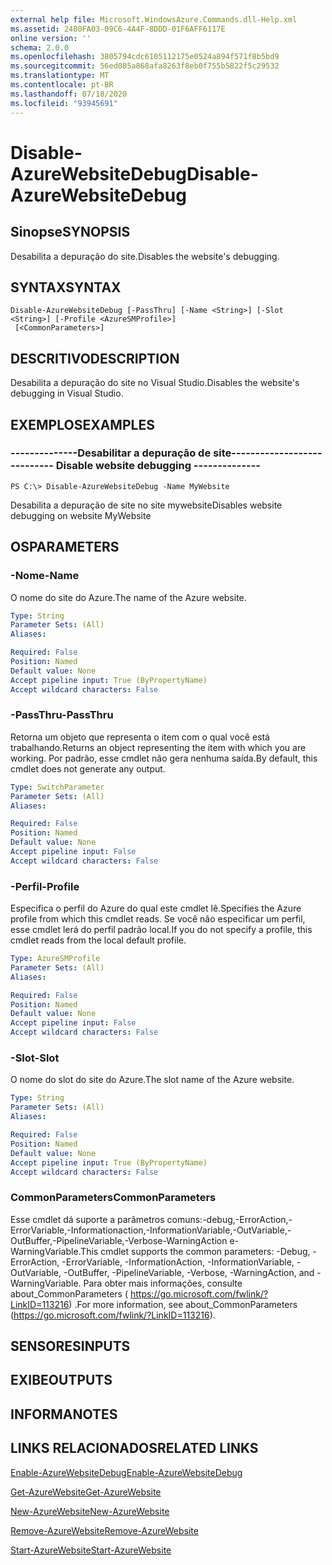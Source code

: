 ```yaml
---
external help file: Microsoft.WindowsAzure.Commands.dll-Help.xml
ms.assetid: 2480FA03-09C6-4A4F-8DDD-01F6AFF6117E
online version: ''
schema: 2.0.0
ms.openlocfilehash: 3805794cdc6105112175e0524a894f571f8b5bd9
ms.sourcegitcommit: 56ed085a868afa8263f8eb0f755b5822f5c29532
ms.translationtype: MT
ms.contentlocale: pt-BR
ms.lasthandoff: 07/18/2020
ms.locfileid: "93945691"
---
```

# <span data-ttu-id="c61db-101">Disable-AzureWebsiteDebug</span><span class="sxs-lookup"><span data-stu-id="c61db-101">Disable-AzureWebsiteDebug</span></span>

## <span data-ttu-id="c61db-102">Sinopse</span><span class="sxs-lookup"><span data-stu-id="c61db-102">SYNOPSIS</span></span>
<span data-ttu-id="c61db-103">Desabilita a depuração do site.</span><span class="sxs-lookup"><span data-stu-id="c61db-103">Disables the website's debugging.</span></span>

## <span data-ttu-id="c61db-104">SYNTAX</span><span class="sxs-lookup"><span data-stu-id="c61db-104">SYNTAX</span></span>

```
Disable-AzureWebsiteDebug [-PassThru] [-Name <String>] [-Slot <String>] [-Profile <AzureSMProfile>]
 [<CommonParameters>]
```

## <span data-ttu-id="c61db-105">DESCRITIVO</span><span class="sxs-lookup"><span data-stu-id="c61db-105">DESCRIPTION</span></span>
<span data-ttu-id="c61db-106">Desabilita a depuração do site no Visual Studio.</span><span class="sxs-lookup"><span data-stu-id="c61db-106">Disables the website's debugging in Visual Studio.</span></span>

## <span data-ttu-id="c61db-107">EXEMPLOS</span><span class="sxs-lookup"><span data-stu-id="c61db-107">EXAMPLES</span></span>

### <span data-ttu-id="c61db-108">--------------Desabilitar a depuração de site--------------</span><span class="sxs-lookup"><span data-stu-id="c61db-108">--------------  Disable website debugging --------------</span></span>
```
PS C:\> Disable-AzureWebsiteDebug -Name MyWebsite
```

<span data-ttu-id="c61db-109">Desabilita a depuração de site no site mywebsite</span><span class="sxs-lookup"><span data-stu-id="c61db-109">Disables website debugging on website MyWebsite</span></span>

## <span data-ttu-id="c61db-110">OS</span><span class="sxs-lookup"><span data-stu-id="c61db-110">PARAMETERS</span></span>

### <span data-ttu-id="c61db-111">-Nome</span><span class="sxs-lookup"><span data-stu-id="c61db-111">-Name</span></span>
<span data-ttu-id="c61db-112">O nome do site do Azure.</span><span class="sxs-lookup"><span data-stu-id="c61db-112">The name of the Azure website.</span></span>

```yaml
Type: String
Parameter Sets: (All)
Aliases: 

Required: False
Position: Named
Default value: None
Accept pipeline input: True (ByPropertyName)
Accept wildcard characters: False
```

### <span data-ttu-id="c61db-113">-PassThru</span><span class="sxs-lookup"><span data-stu-id="c61db-113">-PassThru</span></span>
<span data-ttu-id="c61db-114">Retorna um objeto que representa o item com o qual você está trabalhando.</span><span class="sxs-lookup"><span data-stu-id="c61db-114">Returns an object representing the item with which you are working.</span></span>
<span data-ttu-id="c61db-115">Por padrão, esse cmdlet não gera nenhuma saída.</span><span class="sxs-lookup"><span data-stu-id="c61db-115">By default, this cmdlet does not generate any output.</span></span>

```yaml
Type: SwitchParameter
Parameter Sets: (All)
Aliases: 

Required: False
Position: Named
Default value: None
Accept pipeline input: False
Accept wildcard characters: False
```

### <span data-ttu-id="c61db-116">-Perfil</span><span class="sxs-lookup"><span data-stu-id="c61db-116">-Profile</span></span>
<span data-ttu-id="c61db-117">Especifica o perfil do Azure do qual este cmdlet lê.</span><span class="sxs-lookup"><span data-stu-id="c61db-117">Specifies the Azure profile from which this cmdlet reads.</span></span>
<span data-ttu-id="c61db-118">Se você não especificar um perfil, esse cmdlet lerá do perfil padrão local.</span><span class="sxs-lookup"><span data-stu-id="c61db-118">If you do not specify a profile, this cmdlet reads from the local default profile.</span></span>

```yaml
Type: AzureSMProfile
Parameter Sets: (All)
Aliases: 

Required: False
Position: Named
Default value: None
Accept pipeline input: False
Accept wildcard characters: False
```

### <span data-ttu-id="c61db-119">-Slot</span><span class="sxs-lookup"><span data-stu-id="c61db-119">-Slot</span></span>
<span data-ttu-id="c61db-120">O nome do slot do site do Azure.</span><span class="sxs-lookup"><span data-stu-id="c61db-120">The slot name of the Azure website.</span></span>

```yaml
Type: String
Parameter Sets: (All)
Aliases: 

Required: False
Position: Named
Default value: None
Accept pipeline input: True (ByPropertyName)
Accept wildcard characters: False
```

### <span data-ttu-id="c61db-121">CommonParameters</span><span class="sxs-lookup"><span data-stu-id="c61db-121">CommonParameters</span></span>
<span data-ttu-id="c61db-122">Esse cmdlet dá suporte a parâmetros comuns:-debug,-ErrorAction,-ErrorVariable,-Informationaction,-InformationVariable,-OutVariable,-OutBuffer,-PipelineVariable,-Verbose-WarningAction e-WarningVariable.</span><span class="sxs-lookup"><span data-stu-id="c61db-122">This cmdlet supports the common parameters: -Debug, -ErrorAction, -ErrorVariable, -InformationAction, -InformationVariable, -OutVariable, -OutBuffer, -PipelineVariable, -Verbose, -WarningAction, and -WarningVariable.</span></span> <span data-ttu-id="c61db-123">Para obter mais informações, consulte about_CommonParameters ( https://go.microsoft.com/fwlink/?LinkID=113216) .</span><span class="sxs-lookup"><span data-stu-id="c61db-123">For more information, see about_CommonParameters (https://go.microsoft.com/fwlink/?LinkID=113216).</span></span>

## <span data-ttu-id="c61db-124">SENSORES</span><span class="sxs-lookup"><span data-stu-id="c61db-124">INPUTS</span></span>

## <span data-ttu-id="c61db-125">EXIBE</span><span class="sxs-lookup"><span data-stu-id="c61db-125">OUTPUTS</span></span>

## <span data-ttu-id="c61db-126">INFORMA</span><span class="sxs-lookup"><span data-stu-id="c61db-126">NOTES</span></span>

## <span data-ttu-id="c61db-127">LINKS RELACIONADOS</span><span class="sxs-lookup"><span data-stu-id="c61db-127">RELATED LINKS</span></span>

[<span data-ttu-id="c61db-128">Enable-AzureWebsiteDebug</span><span class="sxs-lookup"><span data-stu-id="c61db-128">Enable-AzureWebsiteDebug</span></span>](./Enable-AzureWebsiteDebug.md)

[<span data-ttu-id="c61db-129">Get-AzureWebsite</span><span class="sxs-lookup"><span data-stu-id="c61db-129">Get-AzureWebsite</span></span>](./Get-AzureWebsite.md)

[<span data-ttu-id="c61db-130">New-AzureWebsite</span><span class="sxs-lookup"><span data-stu-id="c61db-130">New-AzureWebsite</span></span>](./New-AzureWebsite.md)

[<span data-ttu-id="c61db-131">Remove-AzureWebsite</span><span class="sxs-lookup"><span data-stu-id="c61db-131">Remove-AzureWebsite</span></span>](./Remove-AzureWebsite.md)

[<span data-ttu-id="c61db-132">Start-AzureWebsite</span><span class="sxs-lookup"><span data-stu-id="c61db-132">Start-AzureWebsite</span></span>](./Start-AzureWebsite.md)


